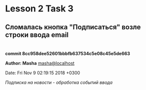 # Lesson 2 Task 3

## Cломалась кнопка "Подписаться" возле строки ввода email
#

**commit 8cc958dee52601bbbfb637534c5e08c45e5de663**

**Author: Masha** <masha@localhost>

Date:   Fri Nov 9 02:19:15 2018 +0300

*Подписка на новости - обработка событий ввода*



